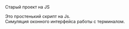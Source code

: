 <p>Старый проект на JS</p>
Это простенький скрипт на Js.<br>
Симуляция оконного интерфейса работы с терминалом.<br>

